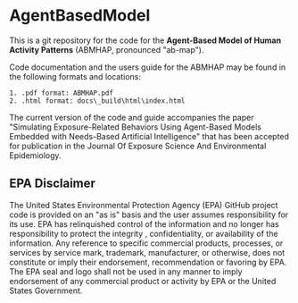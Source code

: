 # AgentBasedModel 
This is a git repository for the code for the **Agent-Based Model of Human 
Activity Patterns** (ABMHAP, pronounced "ab-map"). 
 
Code documentation and the users guide for the ABMHAP may be found in the following 
formats and locations:
 
    1. .pdf format: ABMHAP.pdf
    2. .html format: docs\_build\html\index.html  

The current version of the code and guide accompanies the paper "Simulating Exposure-Related Behaviors Using Agent-Based Models Embedded with Needs-Based Artificial Intelligence" that has been accepted for publication in the Journal Of Exposure Science And Environmental Epidemiology.

## EPA Disclaimer ##
The United States Environmental Protection Agency (EPA) GitHub project code is provided on an "as is" basis and the user assumes responsibility for its use. EPA has relinquished control of the information and no longer has responsibility to protect the integrity , confidentiality, or availability of the information. Any reference to specific commercial products, processes, or services by service mark, trademark, manufacturer, or otherwise, does not constitute or imply their endorsement, recommendation or favoring by EPA. The EPA seal and logo shall not be used in any manner to imply endorsement of any commercial product or activity by EPA or the United States Government.
